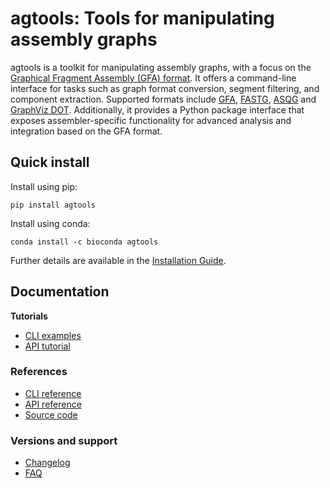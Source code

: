 # agtools: Tools for manipulating assembly graphs

agtools is a toolkit for manipulating assembly graphs, with a focus on the [Graphical Fragment Assembly (GFA) format](https://github.com/GFA-spec/GFA-spec). It offers a command-line interface for tasks such as graph format conversion, segment filtering, and component extraction. Supported formats include [GFA](https://github.com/pmelsted/GFA-spec/blob/master/GFA-spec.md), [FASTG](https://web.archive.org/web/20211209213905/http://fastg.sourceforge.net/FASTG_Spec_v1.00.pdf), [ASQG](https://github.com/jts/sga/wiki/ASQG-Format) and [GraphViz DOT](http://www.graphviz.org/content/dot-language). Additionally, it provides a Python package interface that exposes assembler-specific functionality for advanced analysis and integration based on the GFA format.

## Quick install

Install using pip:

```shell
pip install agtools
```

Install using conda:

```shell
conda install -c bioconda agtools
```

Further details are available in the [Installation Guide](install.md).

## Documentation

**Tutorials**

* [CLI examples](examples.md)
* [API tutorial](tutorial.md)

### References

* [CLI reference](cli.md)
* [API reference](api.md)
* [Source code](https://github.com/Vini2/agtools)

### Versions and support

* [Changelog](changelog.md)
* [FAQ](faq.md)